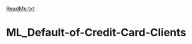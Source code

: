 [ReadMe.txt](https://github.com/Anjali-Jain1799/ML_Default-of-Credit-Card-Clients/files/7011311/ReadMe.txt)
# ML_Default-of-Credit-Card-Clients
